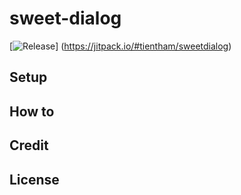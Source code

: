 # sweet-dialog
[![Release](https://jitpack.io/v/User/Repo.svg)]
(https://jitpack.io/#tientham/sweetdialog)

## Setup

## How to

## Credit

## License





